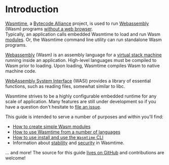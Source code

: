 # Introduction

[Wasmtime][github], a [Bytecode Alliance][BA] project, is used to run
[Webassembly][Wasm] (Wasm) programs [without a web browser].  
Typically, an application calls embedded Wasmtime to load and run Wasm
[modules]. Or, the Wasmtime command line utility can run standalone Wasm
programs.

[Webassembly][Wasm] (Wasm) is an assembly language for a [virtual
stack machine][VSM] running inside an application.  High-level
languages must be compiled to Wasm prior to loading. Upon loading,
Wasmtime compiles Wasm to native machine code.

[WebAssembly System Interface][WASI] (WASI) provides a library of
essential functions, such as reading files, somewhat similar to libc.

Wasmtime strives to be a highly configurable embedded runtime for
any scale of application. Many features are still under development so if you
have a question don't hesitate to [file an issue][issue].

This guide is intended to serve a number of purposes and within you'll find:

* [How to create simple Wasm modules](tutorial-create-hello-world.md)
* [How to use Wasmtime from a number of languages](lang.md)
* [How to use install and use the `Wasmtime` CLI](cli.md)
* Information about [stability](stability.md) and [security](security.md) in
  Wasmtime.

... and more! The source for this guide [lives on
GitHub](https://github.com/bytecodealliance/wasmtime/tree/main/docs) and
contributions are welcome!

[github]: https://github.com/bytecodealliance/wasmtime
[BA]: https://bytecodealliance.org/
[VSM]: https://en.wikipedia.org/wiki/Stack_machine
[Wasm]: https://webassembly.org/
[WASI]: https://wasi.dev
[without a web browser]: https://webassembly.org/docs/non-web/
[Wasm-bindgen]: https://rustwasm.github.io/docs/wasm-bindgen/
[issue]: https://github.com/bytecodealliance/wasmtime/issues/new
[modules]: https://doc.rust-lang.org/book/ch07-02-defining-modules-to-control-scope-and-privacy.html
